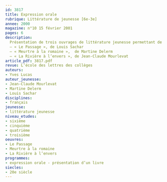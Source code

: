 ```yaml
---
id: 3817
title: Expression orale
rubrique: Littérature de jeunesse [6e-3e]
annee: 2000
magazine: n°10 15 février 2001
pages: 6
description: 
  Présentation de trois ouvrages de littérature jeunesse permettant de travailler l’expression orale – 
  – « Le Passage », de Louis Sachar
  – « Meurtre à la romaine »,  de Martine Delerm
  – « La Rivière à l’envers », de Jean-Claude Mourlevat
article_pdf: 3817.pdf
revue: L’école des lettres des collèges
auteurs:
- Yves Lucas
auteur_jeunesse:
- Jean-Claude Mourlevat
- Martine Delerm
- Louis Sachar
disciplines:
- français
jeunesse:
- littérature jeunesse
niveau_etudes:
- sixième
- cinquième
- quatrième
- troisième
oeuvres:
- Le Passage
- Meurtre à la romaine
- La Rivière à l’envers
programmes:
- expression orale - présentation d’un livre
siecles:
- 20e siècle
---
```

